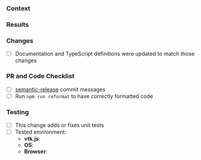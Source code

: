 <!--
👋 Hello, and thank you for starting this contribution!
📖 Make sure you've read our CONTRIBUTING.md guide before submitting your pull request.
❗️ Please follow the template below to help other contributors review your work.
-->

### Context
<!--
Explain why this change is needed. Please include relevant links supporting this change, such as:
- fix #ISSUE_NUMBER (from issue tracker)
- discourse post thread, or any other existing references
- screenshot of the issue
- console log of error, callstack
-->

### Results
<!--
Describe or illustrate the effects of your contribution. Please include:
- comparisons of the behavior before vs after
- screenshots of new or changed visualizations if applicable
-->

### Changes
<!--
Please describe what is changing. Include:
- APIs added, deleted, deprecated, or changed
- Classes and methods added, deleted, deprecated, or changed
- A summary of usage if this is a new feature or change to an API. Adequate documentation and TS definitions should also be added/updated.
-->
- [ ] Documentation and TypeScript definitions were updated to match those changes

### PR and Code Checklist
<!--
NOTE: We will not merge if the following steps have not been completed!
-->
- [ ] [semantic-release](https://github.com/semantic-release/semantic-release) commit messages
- [ ] Run `npm run reformat` to have correctly formatted code

### Testing
<!--
Please describe how this can be tested by reviewers. Be specific about anything not tested and the reasons why.
Tests should complete without errors. See CONTRIBUTING.md
-->
- [ ] This change adds or fixes unit tests <!-- Tests should be added for new functionality -->
- [ ] Tested environment:
  - **vtk.js**: <!-- ex: 14.0.0 (favor latest master) -->
  - **OS**: <!-- ex: Windows 10, iOS 13.6 -->
  - **Browser**: <!-- ex: Chrome 89.0.4389.128 -->

<!--
Edit and uncomment the section below if relevant

### Funding
This contribution is funded by [Example](https://example.com).

 -->
